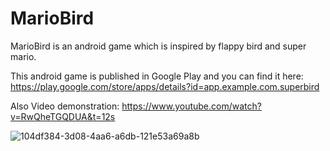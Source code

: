 # MarioBird
MarioBird is an android game which is inspired by flappy bird and super mario.

This android game is published in Google Play and you can find it here:
https://play.google.com/store/apps/details?id=app.example.com.superbird

Also Video demonstration:
https://www.youtube.com/watch?v=RwQheTGQDUA&t=12s

![104df384-3d08-4aa6-a6db-121e53a69a8b](https://user-images.githubusercontent.com/18017039/64907648-0f67aa00-d6fe-11e9-9faf-b524772ba8f1.gif)
